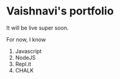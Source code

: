 # Vaishnavi's portfolio

It will be live super soon.

For now, I know

1. Javascript
1. NodeJS
1. Repl.it
1. CHALK